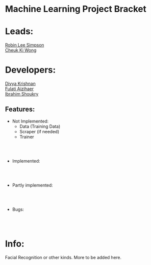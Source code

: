 
# Machine Learning Project Bracket

# Leads:
<ins> Robin Lee Simpson </ins><br />
<ins> Cheuk Ki Wong </ins><br />
# Developers:

<ins> Divya Krishnan </ins><br />
<ins> Fulati Aizihaer </ins><br />
<ins> Ibrahim Shoukry </ins><br />



## Features:

- Not Implemented:
    - Data (Training Data)
    - Scraper (if needed)
    - Trainer

<br><br>

- Implemented:


<br><br>

- Partly implemented:


<br><br>

- Bugs:


<br><br>

# Info:

Facial Recognition or other kinds. More to be added here.
